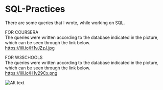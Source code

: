 # SQL-Practices

There are some queries that I wrote, while working on SQL.

FOR COURSERA <br />
The queries were written according to the database indicated in the picture, which can be seen through the link below. <br />
https://iili.io/H1vJZzJ.jpg

FOR W3SCHOOLS <br />
The queries were written according to the database indicated in the picture, which can be seen through the link below. <br />
https://iili.io/H1v29Cx.png


![Alt text](https://tinypic.host/images/2023/02/04/Tables-and-Relations.png "W3Schools")

